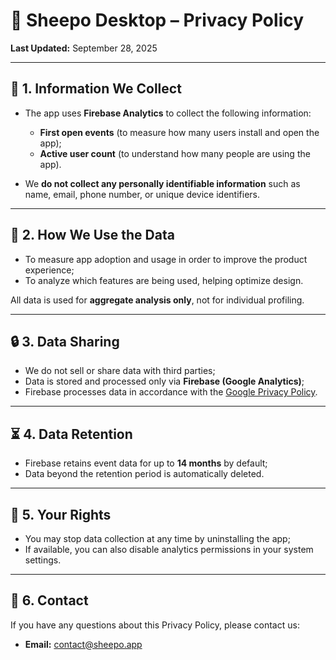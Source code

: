 
# 🐑 Sheepo Desktop – Privacy Policy

**Last Updated:** September 28, 2025  

---

## 📌 1. Information We Collect  
- The app uses **Firebase Analytics** to collect the following information:  
  - **First open events** (to measure how many users install and open the app);  
  - **Active user count** (to understand how many people are using the app).  

- We **do not collect any personally identifiable information** such as name, email, phone number, or unique device identifiers.  

---

## 🎯 2. How We Use the Data  
- To measure app adoption and usage in order to improve the product experience;  
- To analyze which features are being used, helping optimize design.  

All data is used for **aggregate analysis only**, not for individual profiling.  

---

## 🔒 3. Data Sharing  
- We do not sell or share data with third parties;  
- Data is stored and processed only via **Firebase (Google Analytics)**;  
- Firebase processes data in accordance with the [Google Privacy Policy](https://policies.google.com/privacy).  

---

## ⏳ 4. Data Retention  
- Firebase retains event data for up to **14 months** by default;  
- Data beyond the retention period is automatically deleted.  

---

## 🙋 5. Your Rights  
- You may stop data collection at any time by uninstalling the app;  
- If available, you can also disable analytics permissions in your system settings.  

---

## 📧 6. Contact  
If you have any questions about this Privacy Policy, please contact us:  
- **Email:** contact@sheepo.app
